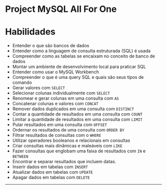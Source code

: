 # Project MySQL All For One

# Habilidades

- Entender o que são bancos de dados
- Entender como a linguagem de consulta estruturada (SQL) é usada
- Compreender como as tabelas se encaixam no conceito de banco de dados
- Montar um ambiente de desenvolvimento local para praticar SQL
- Entender como usar o MySQL Workbench
- Compreender o que é uma query SQL e quais são seus tipos de comando
- Gerar valores com `SELECT`
- Selecionar colunas individualmente com `SELECT`
- Renomear e gerar colunas em uma consulta com `AS`
- Concatenar colunas e valores com `CONCAT`
- Remover dados duplicados em uma consulta com `DISTINCT`
- Contar a quantidade de resultados em uma consulta com `COUNT`
- Limitar a quantidade de resultados em uma consulta com `LIMIT`
- Pular resultados em uma consulta com `OFFSET`
- Ordernar os resultados de uma consulta com `ORDER BY`
- Filtrar resultados de consultas com o `WHERE`
- Utilizar operadores booleanos e relacionais em consultas
- Criar consultas mais dinâmicas e maleáveis com `LIKE`
- Fazer consultas que englobam uma faixa de resultados com `IN` e `BETWEEN`
- Encontrar e separar resultados que incluem datas.
- Inserir dados em tabelas com `INSERT`
- Atualizar dados em tabelas com `UPDATE`
- Apagar dados em tabelas com `DELETE`

---
